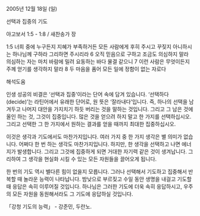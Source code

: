 2005년 12월 18일 (일)

선택과 집중의 기도



야고보서 1:5 - 1:8 / 새찬송가  장


1:5 너희 중에 누구든지 지혜가 부족하거든 모든 사람에게 후히 주시고 꾸짖지 아니하시는 하나님께 구하라 그리하면 주시리라 6 오직 믿음으로 구하고 조금도 의심하지 말라 의심하는 자는 마치 바람에 밀려 요동하는 바다 물결 같으니 7 이런 사람은 무엇이든지 주께 얻기를 생각하지 말라 8 두 마음을 품어 모든 일에 정함이 없는 자로다

해석도움





인생 성공의 비결은 ‘선택과 집중’이라는 단어 속에 담겨 있습니다. ‘선택하다(decide)’는 라틴어에서 유래한 단어로, 원 뜻은 ‘잘라내다’입니다. 즉, 하나의 선택을 남겨두고 나머지 대안을 가지치기 하듯 버리는 것을 말하는 것입니다. 그리고 그 남은 것에 올인 하는 것, 그것이 집중입니다. 많은 것을 얻으려 하지 말고 한 가지를 선택하십시오. 그리고 선택한 그 한 가지에서 원하는 결과를 얻을 때까지 최대한 집중하십시오. 

이것은 생각과 기도에서도 마찬가지입니다. 여러 가지 중 한 가지 생각은 별 의미가 없습니다. 어쩌다 한 번 하는 생각도 마찬가지입니다. 하지만, 한 생각을 선택하고 나면 에너지가 발생합니다. 그리고 그것에 집중하게 되면 거대한 자기력 같은 것이 생겨납니다. 그리하여 그 생각을 현실화 시킬 수 있는 모든 자원들을 끌어오게 됩니다. 

한 번의 기도 역시 별다른 힘이 없을지 모릅니다. 그러나 선택해서 기도하고 집중해서 반복할 때 놀라운 능력이 나타납니다. 밤낮으로 부르짖고 수일 동안 생명을 내걸고 기도할 때 응답은 속히 이루어질 것입니다. 하나님은 그러한 기도에 더욱 속히 응답하시고, 우주의 모든 자원을 동원해서라도 그 기도에 응답하실 것입니다. 

「강청 기도의 능력」 - 강준민, 두란노.
